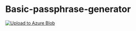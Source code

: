 # Basic-passphrase-generator

[![Upload to Azure Blob](https://github.com/rvdwegen/Basic-passphrase-generator/actions/workflows/main.yml/badge.svg?branch=main)](https://github.com/rvdwegen/Basic-passphrase-generator/actions/workflows/main.yml)
